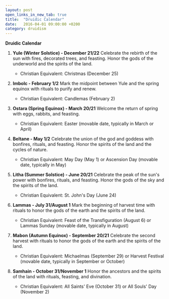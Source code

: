 ```yaml
---
layout: post
open_links_in_new_tab: true
title:  "Druidic Calendar"
date:   2016-04-01 09:00:00 +0200
category: druidism
---
```


**Druidic Calendar**

1. **Yule (Winter Solstice) - December 21/22**
Celebrate the rebirth of the sun with fires, decorated trees, and feasting. Honor the gods of the underworld and the spirits of the land.
	* Christian Equivalent: Christmas (December 25)

2. **Imbolc - February 1/2**
Mark the midpoint between Yule and the spring equinox with rituals to purify and renew.
	* Christian Equivalent: Candlemas (February 2)

3. **Ostara (Spring Equinox) - March 20/21**
Welcome the return of spring with eggs, rabbits, and feasting.
	* Christian Equivalent: Easter (movable date, typically in March or April)

4. **Beltane - May 1/2**
Celebrate the union of the god and goddess with bonfires, rituals, and feasting. Honor the spirits of the land and the cycles of nature.
	* Christian Equivalent: May Day (May 1) or Ascension Day (movable date, typically in May)

5. **Litha (Summer Solstice) - June 20/21**
Celebrate the peak of the sun's power with bonfires, rituals, and feasting. Honor the gods of the sky and the spirits of the land.
	* Christian Equivalent: St. John's Day (June 24)

6. **Lammas - July 31/August 1**
Mark the beginning of harvest time with rituals to honor the gods of the earth and the spirits of the land.
	* Christian Equivalent: Feast of the Transfiguration (August 6) or Lammas Sunday (movable date, typically in August)

7. **Mabon (Autumn Equinox) - September 20/21**
Celebrate the second harvest with rituals to honor the gods of the earth and the spirits of the land.
	* Christian Equivalent: Michaelmas (September 29) or Harvest Festival (movable date, typically in September or October)

8. **Samhain - October 31/November 1**
Honor the ancestors and the spirits of the land with rituals, feasting, and divination.
	* Christian Equivalent: All Saints' Eve (October 31) or All Souls' Day (November 2)
